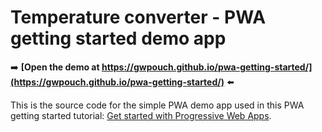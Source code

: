 # Temperature converter - PWA getting started demo app

➡️ **[Open the demo at https://gwpouch.github.io/pwa-getting-started/](https://gwpouch.github.io/pwa-getting-started/)** ⬅️

This is the source code for the simple PWA demo app used in this PWA getting started tutorial: [Get started with Progressive Web Apps](https://learn.microsoft.com/microsoft-edge/progressive-web-apps-chromium/how-to/).

